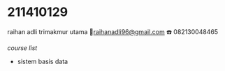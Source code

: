 # 211410129
raihan adli trimakmur utama
:e-mail:raihanadli96@gmail.com
:telephone: 082130048465

*course list*
- sistem basis data

